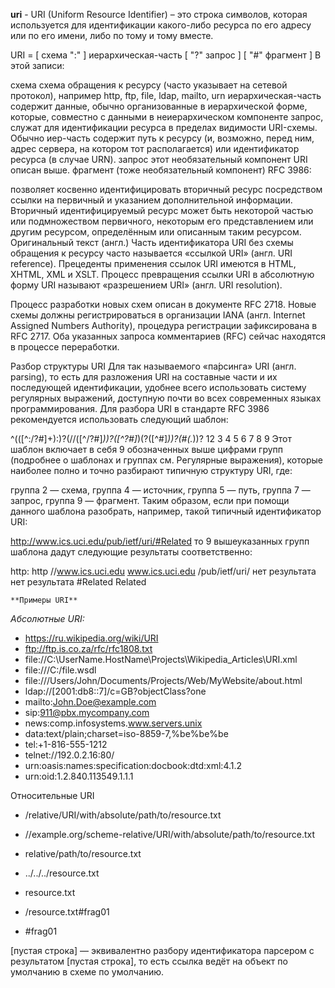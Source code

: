 **uri** - URI (Uniform Resource Identifier) – это строка символов, которая используется для идентификации какого-либо ресурса по его адресу или по его имени, либо по тому и тому вместе.

URI = [ схема ":" ] иерархическая-часть [ "?" запрос ] [ "#" фрагмент ]
В этой записи:

схема
схема обращения к ресурсу (часто указывает на сетевой протокол), например http, ftp, file, ldap, mailto, urn
иерархическая-часть
содержит данные, обычно организованные в иерархической форме, которые, совместно с данными в неиерархическом компоненте запрос, служат для идентификации ресурса в пределах видимости URI-схемы. Обычно иер-часть содержит путь к ресурсу (и, возможно, перед ним, адрес сервера, на котором тот располагается) или идентификатор ресурса (в случае URN).
запрос
этот необязательный компонент URI описан выше.
фрагмент
(тоже необязательный компонент)
RFC 3986:

позволяет косвенно идентифицировать вторичный ресурс посредством ссылки на первичный и указанием дополнительной информации. Вторичный идентифицируемый ресурс может быть некоторой частью или подмножеством первичного, некоторым его представлением или другим ресурсом, определённым или описанным таким ресурсом.
Оригинальный текст (англ.)
Часть идентификатора URI без схемы обращения к ресурсу часто называется «ссылкой URI» (англ. URI reference). Прецеденты применения ссылок URI имеются в HTML, XHTML, XML и XSLT. Процесс превращения ссылки URI в абсолютную форму URI называют «разрешением URI» (англ. URI resolution).

Процесс разработки новых схем описан в документе RFC 2718. Новые схемы должны регистрироваться в организации IANA (англ. Internet Assigned Numbers Authority), процедура регистрации зафиксирована в RFC 2717. Оба указанных запроса комментариев (RFC) сейчас находятся в процессе переработки.

Разбор структуры URI
Для так называемого «па́рсинга» URI (англ. parsing), то есть для разложения URI на составные части и их последующей идентификации, удобнее всего использовать систему регулярных выражений, доступную почти во всех современных языках программирования. Для разбора URI в стандарте RFC 3986 рекомендуется использовать следующий шаблон:

^(([^:/?#]+):)?(//([^/?#]*))?([^?#]*)(\?([^#]*))?(#(.*))?
 12            3  4          5       6  7        8 9
Этот шаблон включает в себя 9 обозначенных выше цифрами групп (подробнее о шаблонах и группах см. Регулярные выражения), которые наиболее полно и точно разбирают типичную структуру URI, где:

группа 2 — схема,
группа 4 — источник,
группа 5 — путь,
группа 7 — запрос,
группа 9 — фрагмент.
Таким образом, если при помощи данного шаблона разобрать, например, такой типичный идентификатор URI:

http://www.ics.uci.edu/pub/ietf/uri/#Related
то 9 вышеуказанных групп шаблона дадут следующие результаты соответственно:

http:
http
//www.ics.uci.edu
www.ics.uci.edu
/pub/ietf/uri/
нет результата
нет результата
#Related
Related

    **Примеры URI**
*Абсолютные URI:*

 - https://ru.wikipedia.org/wiki/URI
 - ftp://ftp.is.co.za/rfc/rfc1808.txt
 - file://C:\UserName.HostName\Projects\Wikipedia_Articles\URI.xml
 - file:///C:/file.wsdl
 - file:///Users/John/Documents/Projects/Web/MyWebsite/about.html
 - ldap://[2001:db8::7]/c=GB?objectClass?one
 - mailto:John.Doe@example.com
 - sip:911@pbx.mycompany.com
 - news:comp.infosystems.www.servers.unix
 - data:text/plain;charset=iso-8859-7,%be%be%be
 - tel:+1-816-555-1212
 - telnet://192.0.2.16:80/
 - urn:oasis:names:specification:docbook:dtd:xml:4.1.2
 - urn:oid:1.2.840.113549.1.1.1

Относительные URI

 - /relative/URI/with/absolute/path/to/resource.txt

 - //example.org/scheme-relative/URI/with/absolute/path/to/resource.txt

 - relative/path/to/resource.txt

 - ../../../resource.txt

 - resource.txt

 - /resource.txt#frag01

 - #frag01

[пустая строка] — эквивалентно разбору идентификатора парсером с результатом [пустая строка], то есть ссылка ведёт на объект по умолчанию в схеме по умолчанию.

